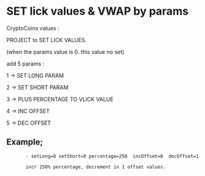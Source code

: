 # SET lick values & VWAP by params

CryptoCoins values :

PROJECT to SET LICK VALUES.

(when the params value is 0. this value no set)

add 5 params :

1 -> SET LONG PARAM

2 -> SET SHORT PARAM

3 -> PLUS PERCENTAGE TO VLICK VALUE

4 -> INC OFFSET 

5 -> DEC OFFSET

## Example;
           - setLong=0 setShort=0 percentage=250  incOffset=0  decOffset=1
           
           incr 250% percentage, decrement in 1 offset values. 


